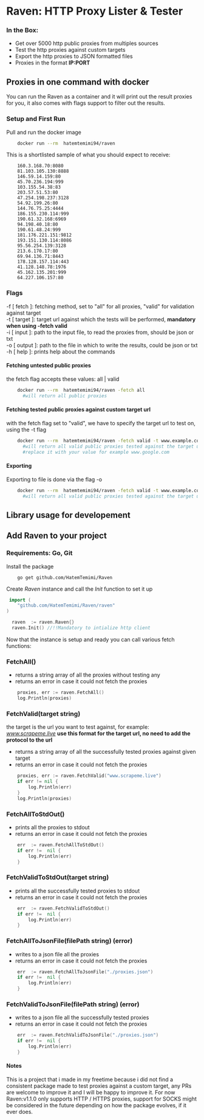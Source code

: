 # Raven: HTTP Proxy Lister & Tester
### In the Box:
<ul>
<li> Get over 5000 http public proxies from multiples sources </li>
<li> Test the http proxies against custom targets </li>
<li> Export the http proxies to JSON formatted files </li>
<li> Proxies in the format <strong>IP:PORT</strong> </li>

</ul>

## Proxies in one command with docker
You can run the Raven as a container and it will print out the result proxies for you, it also comes with flags support to filter out the results.

### Setup and First Run
Pull and run the docker image
```bash
    docker run --rm  hatemtemimi94/raven
```
This is a shortlisted sample of what you should expect to receive:
```console
	160.3.168.70:8080
	81.103.105.130:8888
	146.59.14.159:80
	45.70.236.194:999
	103.155.54.38:83
	203.57.51.53:80
	47.254.198.237:3128
	54.92.199.26:80
	144.76.75.25:4444
	186.155.230.114:999
	190.61.32.168:6969
	94.198.40.18:80
	190.61.48.24:999
	181.176.221.151:9812
	193.151.130.114:8086
	95.56.254.139:3128
	213.6.170.17:80
	69.94.136.71:8443
	178.128.157.114:443
	41.128.148.78:1976
	45.162.135.201:999
	64.227.106.157:80
```
### Flags
-f [ fetch ]: fetching method, set to "all" for all proxies, "valid" for validation against target <br /> 
-t [ target ]: target url against which the tests will be performed, **mandatory when using -fetch valid**<br /> 
-i [ input ]: path to the input file, to read the proxies from, should be json or txt<br /> 
-o [ output ]: path to the file in which to write the results, could be json or txt<br /> 
-h [ help ]: prints help about the commands<br /> 

#### Fetching untested public proxies
the fetch flag accepts these values: all | valid
```bash
	docker run --rm  hatemtemimi94/raven -fetch all 
	  #will return all public proxies
```
#### Fetching tested public proxies against custom target url
with the fetch flag set to "valid", we have to specify the target url to test on, using the -t flag
```bash
	docker run --rm  hatemtemimi94/raven -fetch valid -t www.example.com 
	  #will return all valid public proxies tested against the target url
	  #replace it with your value for example www.google.com
```
#### Exporting
Exporting to file is done via the flag -o
```bash
	docker run --rm  hatemtemimi94/raven -fetch valid -t www.example.com -o proxies.json
	  #will return all valid public proxies tested against the target url
```

## Library usage for developement
## Add Raven to your project
### Requirements: Go, Git

Install the package
```console
    go get github.com/HatemTemimi/Raven
 ```

Create  *Raven* instance and call the *Init* function to set it up
```go
 import (
	"github.com/HatemTemimi/Raven/raven"
)

  raven  := raven.Raven{}
  raven.Init() //!!Mandatory to intialize http client
```
Now that the instance is setup and ready you can call various fetch functions:
### FetchAll()

 - returns a string array of all the proxies without testing any
 - returns an error in case it could not fetch the proxies

```go
	proxies, err := raven.FetchAll()
	log.Println(proxies)
```
### FetchValid(target string)
the target is the url you want to test against, for example: *www.scrapeme.live*
**use this format for the target url, no need to add the protocol to the url**
 - returns a string array of all the successfully tested proxies against given target
 - returns an error in case it could not fetch the proxies

```go
	proxies, err := raven.FetchValid("www.scrapeme.live")
	if err != nil {
		log.Println(err)
	}
	log.Println(proxies)
```
### FetchAllToStdOut()

 - prints all the proxies to stdout
 - returns an error in case it could not fetch the proxies

```go
	err  := raven.FetchAllToStdOut()
	if err !=  nil {
		log.Println(err)
	}
```
### FetchValidToStdOut(target string)

 - prints all the successfully tested proxies to stdout
 - returns an error in case it could not fetch the proxies

```go
	err  := raven.FetchValidToStdOut()
	if err !=  nil {
		log.Println(err)
	}
```
### FetchAllToJsonFile(filePath string) (error)

 -  writes to a json file all the proxies 
 - returns an error in case it could not fetch the proxies

```go
	err  := raven.FetchAllToJsonFile("./proxies.json")
	if err !=  nil {
		log.Println(err)
	}
```
### FetchValidToJsonFile(filePath string) (error)

 - writes to a json file all the successfully tested proxies 
 - returns an error in case it could not fetch the proxies

```go
	err  := raven.FetchValidToJsonFile("./proxies.json")
	if err !=  nil {
		log.Println(err)
	}
```

#### Notes
This is a project that i made in my freetime because i did not find a consistent package made to test proxies against a custom target, any PRs are welcome to improve it and I will be happy to improve it.
For now Raven:v1.1.0 only supports HTTP / HTTPS proxies, support for SOCKS might be considered in the future depending on how the package evolves, if it ever does.
